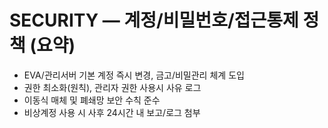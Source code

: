 # SECURITY — 계정/비밀번호/접근통제 정책 (요약)

- EVA/관리서버 기본 계정 즉시 변경, 금고/비밀관리 체계 도입
- 권한 최소화(원칙), 관리자 권한 사용시 사유 로그
- 이동식 매체 및 폐쇄망 보안 수칙 준수
- 비상계정 사용 시 사후 24시간 내 보고/로그 첨부